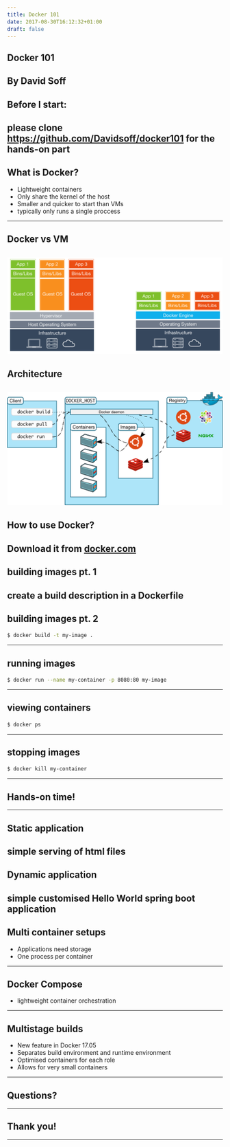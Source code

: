 ```yaml
---
title: Docker 101
date: 2017-08-30T16:12:32+01:00
draft: false
---
```


## Docker 101
By David Soff
---


## Before I start:
please clone https://github.com/Davidsoff/docker101 for the hands-on part
---


## What is Docker?
- Lightweight containers
- Only share the kernel of the host
- Smaller and quicker to start than VMs
- typically only runs a single proccess

---


## Docker vs VM
 ![vs vm](/images/docker-vm-container.png)
---


## Architecture
 ![architecture](/images/architecture.svg)
---


## How to use Docker?
 Download it from [docker.com](https://www.docker.com/community-edition)
---


## building images pt. 1
create a build description in a Dockerfile
---


## building images pt. 2
```bash
$ docker build -t my-image .
```
---


## running images
```bash
$ docker run --name my-container -p 8080:80 my-image
```
---


## viewing containers
```bash
$ docker ps
```
---


## stopping images
```bash
$ docker kill my-container
```
---


## Hands-on time!
---


## Static application
simple serving of html files
---


## Dynamic application
simple customised Hello World spring boot application
---


## Multi container setups

- Applications need storage
- One process per container

---


## Docker Compose

- lightweight container orchestration

---


## Multistage builds

- New feature in Docker 17.05
- Separates build environment and runtime environment
- Optimised containers for each role
- Allows for very small containers

---


## Questions?
---


## Thank you!
---